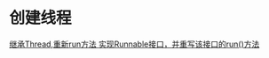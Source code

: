 # 创建线程

<a href="https://github.com/kengJ/Thread/blob/master/src/main/java/com/Thread/Create/CreateThread1.java">
 	继承Thread,重新run方法
</a>

<a href="https://github.com/kengJ/Thread/blob/master/src/main/java/com/Thread/Create/CreateThread2.java">
	实现Runnable接口，并重写该接口的run()方法
</a>

